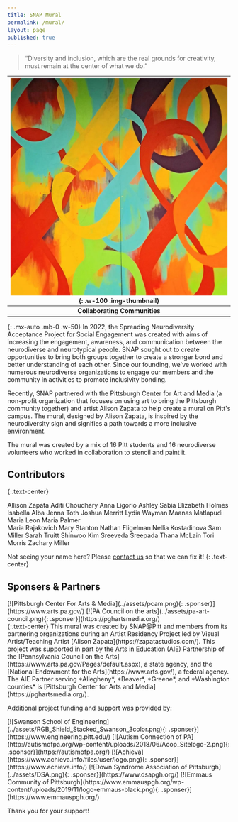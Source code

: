 ```yaml
---
title: SNAP Mural
permalink: /mural/
layout: page
published: true
---
```


<div class="card mb-3">
  <div class="card-body mx-auto">
    <blockquote class="blockquote mb-0 mx-0 px-0 text-center computer-modern">
      <p>“Diversity and inclusion, which are the real grounds for creativity, must remain at the center of what we do.”</p>
      <footer class="text-end">
      </footer>
    </blockquote>
  </div>
</div>



|![Mural](../assets/mural_demo.webp){: .w-100 .img-thumbnail}|
| :-----------------------------------------------------------------------------------------------------------: |
|                                              **Collaborating Communities**                                              |
{: .mx-auto .mb-0 .w-50}
In 2022, the Spreading Neurodiversity Acceptance Project for Social Engagement was created with aims of increasing the engagement, awareness, and communication between the neurodiverse and neurotypical people. SNAP sought out to create opportunities to bring both groups together to create a stronger bond and better understanding of each other. Since our founding, we've worked with numerous neurodiverse organizations to engage our members and the community in activities to promote inclusivity bonding.

Recently, SNAP partnered with the Pittsburgh Center for Art and Media (a non-profit organization that focuses on using art to bring the Pittsburgh community together) and artist Alison Zapata to help create a mural on Pitt's campus. The mural, designed by Alison Zapata, is inspired by the neurodiversity sign and signifies a path towards a more inclusive environment.

The mural was created by a mix of 16 Pitt students and 16 neurodiverse volunteers who worked in collaboration to stencil and paint it.

## Contributors
{:.text-center}
<div class="container">
<div class="row">
<div class="col text-center" markdown="1">
Allison Zapata  
Aditi Choudhary  
Anna Ligorio  
Ashley Sabia  
Elizabeth Holmes  
Isabella Alba  
Jenna Toth  
Joshua Merritt  
Lydia Wayman  
Maanas Matlapudi  
Maria Leon  
Maria Palmer   
</div>
<div class="col text-center" markdown="1">
Maria Rajakovich  
Mary Stanton  
Nathan Fligelman  
Nellia Kostadinova  
Sam Miller  
Sarah Truitt  
Shinwoo Kim  
Sreeveda Sreepada  
Thana McLain  
Tori Morris  
Zachary Miller  
</div>
</div>
</div>

Not seeing your name here? Please [contact us](/contact/) so that we can fix it!
{: .text-center}

## Sponsers & Partners
<div class="text-center" markdown="1">
[![Pittsburgh Center For Arts & Media](../assets/pcam.png){: .sponser}](https://www.arts.pa.gov/)
[![PA Council on the arts](../assets/pa-art-council.png){: .sponser}](https://pghartsmedia.org/)
</div>
{:.text-center}
This mural was created by SNAP@Pitt and members from its partnering organizations during an Artist Residency Project led by Visual Artist/Teaching Artist [Alison Zapata](https://zapatastudios.com/). This project was supported in part by the Arts in Education (AIE) Partnership of the [Pennsylvania Council on the Arts](https://www.arts.pa.gov/Pages/default.aspx), a state agency, and the [National Endowment for the Arts](https://www.arts.gov/), a federal agency. The AIE Partner serving *Allegheny*, *Beaver*, *Greene*, and *Washington counties* is [Pittsburgh Center for Arts and Media](https://pghartsmedia.org/).

Additional project funding and support was provided by: 

<div class="text-center" markdown="1">
[![Swanson School of Engineering](../assets/RGB_Shield_Stacked_Swanson_3color.png){: .sponser}](https://www.engineering.pitt.edu/)
[![Autism Connection of PA](http://autismofpa.org/wp-content/uploads/2018/06/Acop_Sitelogo-2.png){: .sponser}](https://autismofpa.org/)
[![Achieva](https://www.achieva.info/files/user/logo.png){: .sponser}](https://www.achieva.info/)
[![Down Syndrome Association of Pittsburgh](../assets/DSA.png){: .sponser}](https://www.dsapgh.org/)
[![Emmaus Community of Pittsburgh](https://www.emmauspgh.org/wp-content/uploads/2019/11/logo-emmaus-black.png){: .sponser}](https://www.emmauspgh.org/)
<p class="display-6">Thank you for your support!</p>
</div>




<style>
    .sponser{
        max-width: 350px;
        max-height: 100px;
    }
</style>
